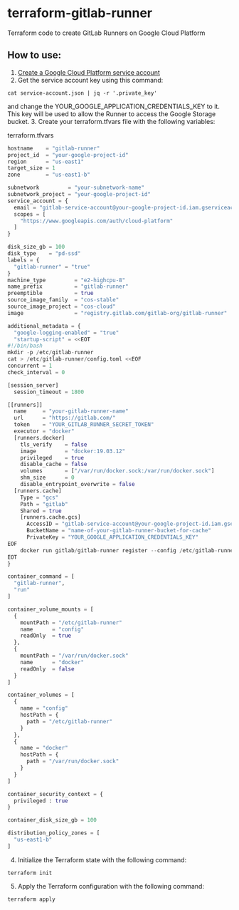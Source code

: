 # terraform-gitlab-runner
Terraform code to create GitLab Runners on Google Cloud Platform

## How to use:
1. [Create a Google Cloud Platform service account](https://cloud.google.com/iam/docs/creating-managing-service-accounts)
2. Get the service account key using this command:
```shell
cat service-account.json | jq -r '.private_key'
```
and change the YOUR_GOOGLE_APPLICATION_CREDENTIALS_KEY to it.
This key will be used to allow the Runner to access the Google Storage bucket.
3. Create your terraform.tfvars file with the following variables:

terraform.tfvars
```terraform
hostname    = "gitlab-runner"
project_id  = "your-google-project-id"
region      = "us-east1"
target_size = 1
zone        = "us-east1-b"

subnetwork         = "your-subnetwork-name"
subnetwork_project = "your-google-project-id"
service_account = {
  email = "gitlab-service-account@your-google-project-id.iam.gserviceaccount.com"
  scopes = [
    "https://www.googleapis.com/auth/cloud-platform"
  ]
}

disk_size_gb = 100
disk_type    = "pd-ssd"
labels = {
  "gitlab-runner" = "true"
}
machine_type         = "e2-highcpu-8"
name_prefix          = "gitlab-runner"
preemptible          = true
source_image_family  = "cos-stable"
source_image_project = "cos-cloud"
image                = "registry.gitlab.com/gitlab-org/gitlab-runner"

additional_metadata = {
  "google-logging-enabled" = "true"
  "startup-script" = <<EOT
#!/bin/bash
mkdir -p /etc/gitlab-runner
cat > /etc/gitlab-runner/config.toml <<EOF
concurrent = 1
check_interval = 0

[session_server]
  session_timeout = 1800

[[runners]]
  name     = "your-gitlab-runner-name"
  url      = "https://gitlab.com/"
  token    = "YOUR_GITLAB_RUNNER_SECRET_TOKEN"
  executor = "docker"
  [runners.docker]
    tls_verify    = false
    image         = "docker:19.03.12"
    privileged    = true
    disable_cache = false
    volumes       = ["/var/run/docker.sock:/var/run/docker.sock"]
    shm_size      = 0
    disable_entrypoint_overwrite = false
  [runners.cache]
    Type = "gcs"
    Path = "gitlab"
    Shared = true
    [runners.cache.gcs]
      AccessID = "gitlab-service-account@your-google-project-id.iam.gserviceaccount.com"
      BucketName = "name-of-your-gitlab-runner-bucket-for-cache"
      PrivateKey = "YOUR_GOOGLE_APPLICATION_CREDENTIALS_KEY"
EOF
    docker run gitlab/gitlab-runner register --config /etc/gitlab-runner/config.toml
EOT
}

container_command = [
  "gitlab-runner", 
  "run"
]

container_volume_mounts = [
  {
    mountPath = "/etc/gitlab-runner"
    name      = "config"
    readOnly  = true
  },
  {
    mountPath = "/var/run/docker.sock"
    name      = "docker"
    readOnly  = false
  }
]

container_volumes = [
  {
    name = "config"
    hostPath = {
      path = "/etc/gitlab-runner"
    }
  },
  {
    name = "docker"
    hostPath = {
      path = "/var/run/docker.sock"
    }
  }
]

container_security_context = {
  privileged : true
}

container_disk_size_gb = 100

distribution_policy_zones = [
  "us-east1-b"
]
```

4. Initialize the Terraform state with the following command:
```shell
terraform init
```
5. Apply the Terraform configuration with the following command:
```shell
terraform apply
```
